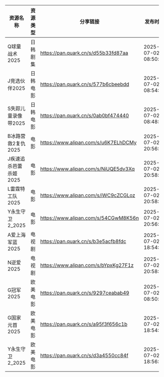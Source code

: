 | 资源名称          | 资源类型 | 分享链接                                 | 发布时间                |
| ------------- | ---- | ------------------------------------ | ------------------- |
| Q球童战术2025     | 日韩剧集 | https://pan.quark.cn/s/d55b33fd87aa  | 2025-07-02 08:50:22 |
| J竞选伙伴2025     | 日韩电影 | https://pan.quark.cn/s/577b6cbeebdd  | 2025-07-02 08:54:23 |
| S失踪儿童录像带2025  | 日韩电影 | https://pan.quark.cn/s/0ab0bf474440  | 2025-07-02 08:48:31 |
| B冰路营救2复仇2025  | 电影   | https://www.alipan.com/s/u6K7ELhDCMy | 2025-07-02 20:56:26 |
| J疾速追杀芭蕾杀姬2025 | 电影   | https://www.alipan.com/s/NiUQE5dv3Xq | 2025-07-02 20:58:31 |
| L雷霆特工队2025    | 电影   | https://www.alipan.com/s/iWC9cZCGLoz | 2025-07-02 20:58:28 |
| Y永生守卫2_2025   | 电影   | https://www.alipan.com/s/54CGwM8K56n | 2025-07-02 20:56:30 |
| A爱上海军蓝2025    | 电视剧  | https://pan.quark.cn/s/b3e5acfb8fdc  | 2025-07-02 18:54:32 |
| N逆爱2025       | 电视剧  | https://www.alipan.com/s/bYpxKg27F1z | 2025-07-02 20:58:34 |
| G冠军2025       | 欧美电影 | https://pan.quark.cn/s/9297ceabab49  | 2025-07-02 08:50:35 |
| G国家元首2025     | 欧美电影 | https://pan.quark.cn/s/a95f3f656c1b  | 2025-07-02 18:54:43 |
| Y永生守卫2_2025   | 欧美电影 | https://pan.quark.cn/s/d3a4550cc84f  | 2025-07-02 18:56:20 |

